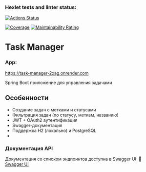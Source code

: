 ### Hexlet tests and linter status:
[![Actions Status](https://github.com/lagunova-julia/java-project-99/actions/workflows/hexlet-check.yml/badge.svg)](https://github.com/lagunova-julia/java-project-99/actions)

[![Coverage](https://sonarcloud.io/api/project_badges/measure?project=lagunova-julia_java-project-99&metric=coverage)](https://sonarcloud.io/summary/new_code?id=lagunova-julia_java-project-99)
[![Maintainability Rating](https://sonarcloud.io/api/project_badges/measure?project=lagunova-julia_java-project-99&metric=sqale_rating)](https://sonarcloud.io/summary/new_code?id=lagunova-julia_java-project-99)

# Task Manager
### App:
https://task-manager-2xag.onrender.com

Spring Boot приложение для управления задачами
## Особенности
- Создание задач с метками и статусами
- Фильтрация задач (по статусу, меткам, названию)
- JWT + OAuth2 аутентификация
- Swagger-документация
- Поддержка H2 (локально) и PostgreSQL
- 
### Документация API
  Документация со списком эндпоинтов доступна в Swagger UI:
  🔗 [Swagger UI](https://task-manager-2xag.onrender.com/swagger-ui/index.html#/)